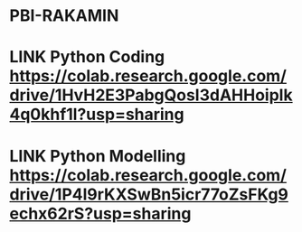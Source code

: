 # PBI-RAKAMIN
# LINK Python Coding https://colab.research.google.com/drive/1HvH2E3PabgQosI3dAHHoiplk4q0khf1l?usp=sharing
# LINK Python Modelling https://colab.research.google.com/drive/1P4l9rKXSwBn5icr77oZsFKg9echx62rS?usp=sharing
